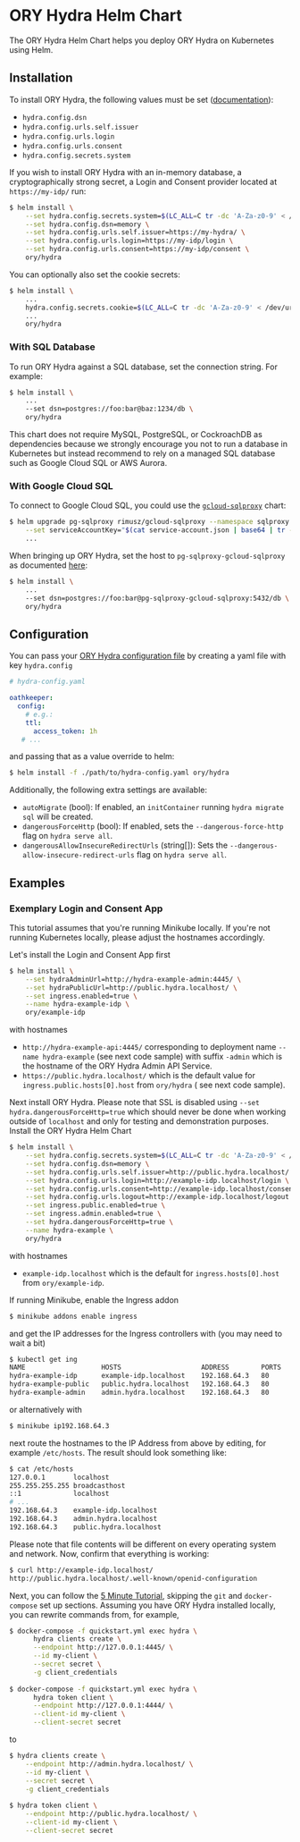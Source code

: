 # ORY Hydra Helm Chart

The ORY Hydra Helm Chart helps you deploy ORY Hydra on Kubernetes using Helm.

## Installation

To install ORY Hydra, the following values must be set
([documentation](https://github.com/ory/hydra/blob/master/docs/config.yaml)):

* `hydra.config.dsn`
* `hydra.config.urls.self.issuer`
* `hydra.config.urls.login`
* `hydra.config.urls.consent`
* `hydra.config.secrets.system`

If you wish to install ORY Hydra with an in-memory database, a cryptographically strong secret, a Login and Consent
provider located at `https://my-idp/` run:

```bash
$ helm install \
    --set hydra.config.secrets.system=$(LC_ALL=C tr -dc 'A-Za-z0-9' < /dev/urandom | base64 | head -c 32) \
    --set hydra.config.dsn=memory \
    --set hydra.config.urls.self.issuer=https://my-hydra/ \
    --set hydra.config.urls.login=https://my-idp/login \
    --set hydra.config.urls.consent=https://my-idp/consent \
    ory/hydra
```

You can optionally also set the cookie secrets:

```bash
$ helm install \
    ...
    hydra.config.secrets.cookie=$(LC_ALL=C tr -dc 'A-Za-z0-9' < /dev/urandom | base64 | head -c 32) \
    ...
    ory/hydra
```

### With SQL Database

To run ORY Hydra against a SQL database, set the connection string. For example:

```bash
$ helm install \
    ...
    --set dsn=postgres://foo:bar@baz:1234/db \
    ory/hydra
```

This chart does not require MySQL, PostgreSQL, or CockroachDB as dependencies because we strongly encourage
you not to run a database in Kubernetes but instead recommend to rely on a managed SQL database such as Google
Cloud SQL or AWS Aurora.

### With Google Cloud SQL

To connect to Google Cloud SQL, you could use
the [`gcloud-sqlproxy`](https://github.com/rimusz/charts/tree/master/stable/gcloud-sqlproxy) chart:

```bash
$ helm upgrade pg-sqlproxy rimusz/gcloud-sqlproxy --namespace sqlproxy \
    --set serviceAccountKey="$(cat service-account.json | base64 | tr -d '\n')" \
    ...
```

When bringing up ORY Hydra, set the host to `pg-sqlproxy-gcloud-sqlproxy` as documented
[here](https://github.com/rimusz/charts/tree/master/stable/gcloud-sqlproxy#installing-the-chart):

```bash
$ helm install \
    ...
    --set dsn=postgres://foo:bar@pg-sqlproxy-gcloud-sqlproxy:5432/db \
    ory/hydra
```

## Configuration

You can pass your [ORY Hydra configuration file](https://github.com/ory/hydra/blob/master/docs/config.yaml)
by creating a yaml file with key `hydra.config`

```yaml
# hydra-config.yaml

oathkeeper:
  config:
    # e.g.:
    ttl:
      access_token: 1h
   # ...
```

and passing that as a value override to helm:

```bash
$ helm install -f ./path/to/hydra-config.yaml ory/hydra
```

Additionally, the following extra settings are available:

- `autoMigrate` (bool): If enabled, an `initContainer` running `hydra migrate sql` will be created.
- `dangerousForceHttp` (bool): If enabled, sets the `--dangerous-force-http` flag on `hydra serve all`.
- `dangerousAllowInsecureRedirectUrls` (string[]): Sets the `--dangerous-allow-insecure-redirect-urls` flag on `hydra serve all`.

## Examples
 
### Exemplary Login and Consent App

This tutorial assumes that you're running Minikube locally. If you're not
running Kubernetes locally, please adjust the hostnames accordingly.

Let's install the Login and Consent App first

```bash
$ helm install \
    --set hydraAdminUrl=http://hydra-example-admin:4445/ \
    --set hydraPublicUrl=http://public.hydra.localhost/ \
    --set ingress.enabled=true \
    --name hydra-example-idp \
    ory/example-idp
```

with hostnames

- `http://hydra-example-api:4445/` corresponding to deployment name `--name hydra-example` (see next code sample)
    with suffix `-admin` which is the hostname of the ORY Hydra Admin API Service.
- `https://public.hydra.localhost/` which is the default value for `ingress.public.hosts[0].host` from `ory/hydra` (
    see next code sample).

Next install ORY Hydra. Please note that SSL is disabled using `--set hydra.dangerousForceHttp=true`
which should never be done when working outside of `localhost` and only
for testing and demonstration purposes. Install the ORY Hydra Helm Chart

```bash
$ helm install \
    --set hydra.config.secrets.system=$(LC_ALL=C tr -dc 'A-Za-z0-9' < /dev/urandom | base64 | head -c 32) \
    --set hydra.config.dsn=memory \
    --set hydra.config.urls.self.issuer=http://public.hydra.localhost/ \
    --set hydra.config.urls.login=http://example-idp.localhost/login \
    --set hydra.config.urls.consent=http://example-idp.localhost/consent \
    --set hydra.config.urls.logout=http://example-idp.localhost/logout \
    --set ingress.public.enabled=true \
    --set ingress.admin.enabled=true \
    --set hydra.dangerousForceHttp=true \
    --name hydra-example \
    ory/hydra
```

with hostnames

- `example-idp.localhost` which is the default for `ingress.hosts[0].host` from `ory/example-idp`.

If running Minikube, enable the Ingress addon

```bash
$ minikube addons enable ingress
```

and get the IP addresses for the Ingress controllers with (you may need to wait a bit)

```bash
$ kubectl get ing
NAME                   HOSTS                    ADDRESS        PORTS   AGE
hydra-example-idp      example-idp.localhost    192.168.64.3   80      3m47s
hydra-example-public   public.hydra.localhost   192.168.64.3   80      35s
hydra-example-admin    admin.hydra.localhost    192.168.64.3   80      35s
```

or alternatively with

```bash
$ minikube ip192.168.64.3 

```

next route the hostnames to the IP Address from above by editing, for example `/etc/hosts`. The result should look something
like:

```bash
$ cat /etc/hosts
127.0.0.1	    localhost
255.255.255.255	broadcasthost
::1             localhost
# ...
192.168.64.3    example-idp.localhost
192.168.64.3    admin.hydra.localhost
192.168.64.3    public.hydra.localhost
```

Please note that file contents will be different on every operating system and network. Now, confirm that everything
is working:

```bash
$ curl http://example-idp.localhost/
http://public.hydra.localhost/.well-known/openid-configuration
``` 

Next, you can follow the [5 Minute Tutorial](https://www.ory.sh/docs/hydra/5min-tutorial),
skipping the `git` and `docker-compose` set up sections. Assuming
you have ORY Hydra installed locally, you can rewrite commands
from, for example,

```bash
$ docker-compose -f quickstart.yml exec hydra \
      hydra clients create \
      --endpoint http://127.0.0.1:4445/ \
      --id my-client \
      --secret secret \
      -g client_credentials
      
$ docker-compose -f quickstart.yml exec hydra \
      hydra token client \
      --endpoint http://127.0.0.1:4444/ \
      --client-id my-client \
      --client-secret secret
```

to

```bash
$ hydra clients create \
    --endpoint http://admin.hydra.localhost/ \
    --id my-client \
    --secret secret \
    -g client_credentials
    
$ hydra token client \
    --endpoint http://public.hydra.localhost/ \
    --client-id my-client \
    --client-secret secret
```
